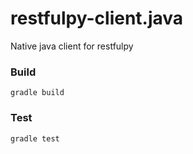 # restfulpy-client.java
Native java client for restfulpy


### Build

```
gradle build
```

### Test

```
gradle test
```
